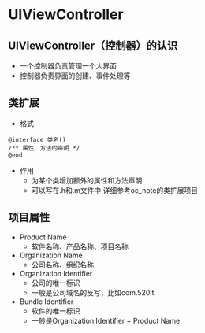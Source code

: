 # UIViewController


## UIViewController（控制器）的认识
- 一个控制器负责管理一个大界面
- 控制器负责界面的创建、事件处理等

## 类扩展
- 格式
```objc
@interface 类名()
/** 属性、方法的声明 */
@end
```
- 作用
    - 为某个类增加额外的属性和方法声明
    - 可以写在.h和.m文件中
详细参考oc_note的类扩展项目

## 项目属性
- Product Name
    - 软件名称、产品名称、项目名称
- Organization Name
    - 公司名称、组织名称
- Organization Identifier
    - 公司的唯一标识
    - 一般是公司域名的反写，比如com.520it
- Bundle Identifier
    - 软件的唯一标识
    - 一般是Organization Identifier + Product Name